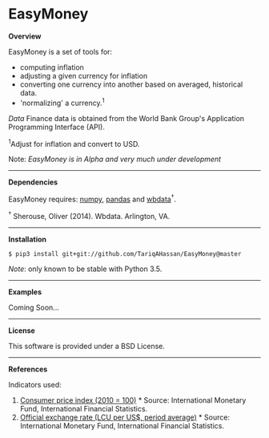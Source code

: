 EasyMoney
========

**Overview**

EasyMoney is a set of tools for:
- computing inflation
- adjusting a given currency for inflation
- converting one currency into another based on averaged, historical data.
- 'normalizing' a currency.<sup>1</sup>

*Data*
Finance data is obtained from the World Bank Group's 
Application Programming Interface (API).

<sup>1</sup>Adjust for inflation and convert to USD.

Note: *EasyMoney is in Alpha and very much under development*

------------------------------------------------------------------------

**Dependencies**

EasyMoney requires: [numpy], [pandas] and [wbdata]<sup>†</sup>.

<sup>†</sup> Sherouse, Oliver (2014). Wbdata. Arlington, VA. 

------------------------------------------------------------------------

**Installation**

`$ pip3 install git+git://github.com/TariqAHassan/EasyMoney@master`

*Note*: only known to be stable with Python 3.5.

------------------------------------------------------------------------

**Examples**

Coming Soon...

------------------------------------------------------------------------

**License**


This software is provided under a BSD License.

------------------------------------------------------------------------

**References**

Indicators used:

1. [Consumer price index (2010 = 100)]
       * Source: International Monetary Fund, International Financial Statistics.
2. [Official exchange rate (LCU per US$, period average)]
       * Source: International Monetary Fund, International Financial Statistics.


  [Consumer price index (2010 = 100)]: http://data.worldbank.org/indicator/FP.CPI.TOTL
  [Official exchange rate (LCU per US$, period average)]: http://data.worldbank.org/indicator/PA.NUS.FCRF
  [numpy]: http://www.numpy.org
  [pandas]: http://pandas.pydata.org
  [wbdata]: https://github.com/OliverSherouse/wbdata
  
